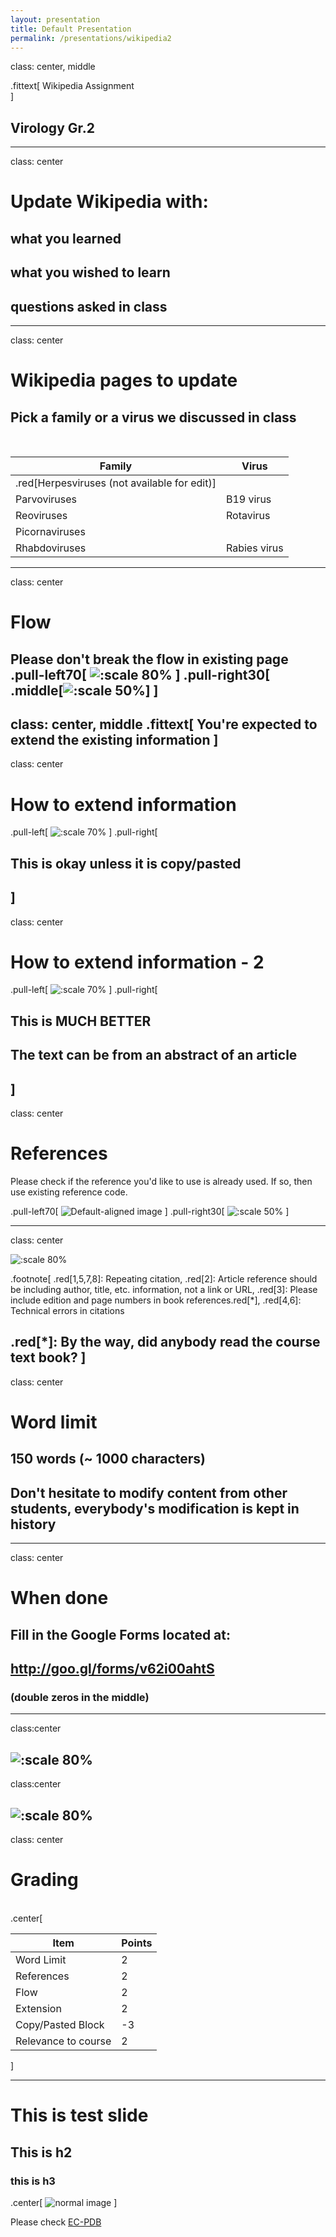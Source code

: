 ```yaml
---
layout: presentation
title: Default Presentation
permalink: /presentations/wikipedia2
---
```


class: center, middle

.fittext[
Wikipedia Assignment       
]

## Virology Gr.2
---
class: center
# Update Wikipedia with:

## what you learned
## what you wished to learn
## questions asked in class

---
class: center
# Wikipedia pages to update
## Pick a family or a virus we discussed in class
<br />

|Family|Virus|
|------|-----|
|.red[Herpesviruses (not available for edit)]||
|Parvoviruses|B19 virus|
|Reoviruses|Rotavirus|
|Picornaviruses||
|Rhabdoviruses|Rabies virus|

---
class: center
# Flow

Please don't break the flow in existing page
<br />
.pull-left70[
![:scale 80%](Selection_249.png)
]
.pull-right30[
.middle[![:scale 50%](cross.png)]
]
---
class: center, middle
.fittext[
You're expected to
extend the existing information
]
---
class: center
# How to extend information

.pull-left[
![:scale 70%](Selection_251.png)
]
.pull-right[
## This is okay unless it is copy/pasted
]
---
class: center
# How to extend information - 2

.pull-left[
![:scale 70%](Selection_252.png)
]
.pull-right[
## This is MUCH BETTER

## The text can be from an abstract of an article
]
---
class: center
# References

Please check if the reference you'd like to use is already used. If so, then use existing reference code.

.pull-left70[
![Default-aligned image](Selection_250.png)
]
.pull-right30[
![:scale 50%](cross.png)
]


---
class: center

![:scale 80%](Selection_250.png)


.footnote[
.red[1,5,7,8]: Repeating citation, .red[2]: Article reference should be including author, title, etc. information, not a link or URL, .red[3]: Please include edition and page numbers in book references.red[*], .red[4,6]: Technical errors in citations

.red[*]: By the way, did anybody read the course text book?
]
---
class: center
# Word limit

## 150 words (~ 1000 characters)

## Don't hesitate to modify content from other students, everybody's modification is kept in history
---
class: center
# When done

## Fill in the Google Forms located at:

## http://goo.gl/forms/v62i00ahtS

### (double zeros in the middle)
---
class:center

![:scale 80%](Selection_254.png)
---
class:center

![:scale 80%](Selection_255.png)
---
class: center
# Grading

<br />
.center[

|Item|Points|
|----|------|
|Word Limit| 2 |
|References| 2 |
|Flow| 2 |
|Extension| 2 |
|Copy/Pasted Block| -3 |
|Relevance to course| 2 |

]

---

# This is test slide

## This is h2

### this is h3


.center[
![normal image](cross.png)
]

Please check [EC-PDB](http://www.ebi.ac.uk/thornton-srv/databases/enzymes/)


